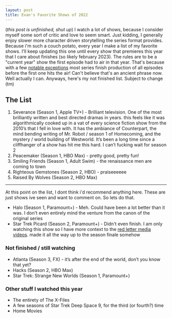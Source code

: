 ```yaml
---
layout: post
title: Evan's Favorite Shows of 2022
---
```

(*this post is unfinished, shut up*) I watch a lot of shows, because I consider myself some sort of critic and love to seem smart. Just kidding, I generally enjoy slower more character driven storytelling the series format provides. Because i'm such a couch potato, every year I make a list of my favorite shows. I'll keep updating this one until every show that premieres this year that I care about finishes (so likely february 2023). The rules are to be a "current year" show the first episode had to air in that year. That's because with a few [notable exceptions](https://www.cartoonbrew.com/ideas-commentary/6-days-to-air-reveals-south-parks-insane-production-schedule-67657.html) most series finish production of all episodes before the first one hits the air! Can't believe that's an ancient phrase now. Well actually I can. Anyways, here's my not finished list. Subject to change (tm)

## The List

1. Severance (Season 1, Apple TV+) - Brilliant television. One of the most brilliantly written and best directed dramas in years. this feels like it was algorithmically cooked up in a vat of every science fiction show from the 2010’s that I fell in love with. It has the ambiance of Counterpart, the mind bending writing of Mr. Robot / season 1 of Homecoming, and the mystery / world building of Westworld. It’s been a long time since a cliffhanger of a show has hit me this hard. I can’t fucking wait for season 2
2. Peacemaker (Season 1, HBO Max) - pretty good, pretty fun!
3. Smiling Friends (Season 1, Adult Swim) - the renaissance men are coming to town
4. Righteous Gemstones (Season 2, HBO) - praiseeeeee
5. Raised By Wolves (Season 2, HBO Max)

---

At this point on the list, I dont think i'd recommend anything here. These are just shows ive seen and want to comment on. So lets do that.

* Halo (Season 1, Paramount+) - Meh. Could have been a lot better than it was. I don't even entirely mind the venture from the canon of the original series
* Star Trek Picard (Season 2, Paramount+) - Didn't even finish. I am only watching this show so I have more context to the [red letter media videos](https://www.youtube.com/watch?v=SP2HJ_XppbU). made it all the way up to the season finale somehow

### Not finished / still watching

* Atlanta (Season 3, FX) - it’s after the end of the world, don’t you know that yet?
* Hacks (Season 2, HBO Max)
* Star Trek: Strange New Worlds (Season 1, Paramount+)

### Other stuff I watched this year

* The entirety of The X-Files
* A few seasons of Star Trek Deep Space 9, for the third (or fourth?) time
* Home Movies